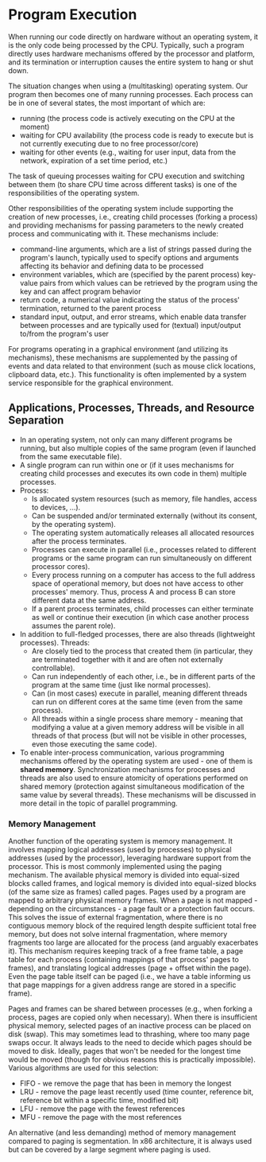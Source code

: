 <!--
SPDX-FileCopyrightText: Robert Ryszard Paciorek <rrp@opcode.eu.org>
SPDX-License-Identifier: MIT

AI tools (chat GPT) have been used for text translation and editing.
-->

Program Execution
==================

When running our code directly on hardware without an operating system, it is the only code being processed by the CPU. Typically, such a program directly uses hardware mechanisms offered by the processor and platform, and its termination or interruption causes the entire system to hang or shut down.

The situation changes when using a (multitasking) operating system. Our program then becomes one of many running processes. Each process can be in one of several states, the most important of which are:

* running (the process code is actively executing on the CPU at the moment)
* waiting for CPU availability (the process code is ready to execute but is not currently executing due to no free processor/core)
* waiting for other events (e.g., waiting for user input, data from the network, expiration of a set time period, etc.)

The task of queuing processes waiting for CPU execution and switching between them (to share CPU time across different tasks) is one of the responsibilities of the operating system.

Other responsibilities of the operating system include supporting the creation of new processes, i.e., creating child processes (forking a process) and providing mechanisms for passing parameters to the newly created process and communicating with it. These mechanisms include:

* command-line arguments, which are a list of strings passed during the program's launch, typically used to specify options and arguments affecting its behavior and defining data to be processed
* environment variables, which are (specified by the parent process) key-value pairs from which values can be retrieved by the program using the key and can affect program behavior
* return code, a numerical value indicating the status of the process' termination, returned to the parent process
* standard input, output, and error streams, which enable data transfer between processes and are typically used for (textual) input/output to/from the program's user

For programs operating in a graphical environment (and utilizing its mechanisms), these mechanisms are supplemented by the passing of events and data related to that environment (such as mouse click locations, clipboard data, etc.). This functionality is often implemented by a system service responsible for the graphical environment.

Applications, Processes, Threads, and Resource Separation
---------------------------------------------------------

* In an operating system, not only can many different programs be running, but also multiple copies of the same program (even if launched from the same executable file).
* A single program can run within one or (if it uses mechanisms for creating child processes and executes its own code in them) multiple processes.
* Process:
    * Is allocated system resources (such as memory, file handles, access to devices, ...).
    * Can be suspended and/or terminated externally (without its consent, by the operating system).
    * The operating system automatically releases all allocated resources after the process terminates.
    * Processes can execute in parallel (i.e., processes related to different programs or the same program can run simultaneously on different processor cores).
    * Every process running on a computer has access to the full address space of operational memory, but does not have access to other processes' memory. Thus, process A and process B can store different data at the same address.
    * If a parent process terminates, child processes can either terminate as well or continue their execution (in which case another process assumes the parent role).
* In addition to full-fledged processes, there are also threads (lightweight processes). Threads:
    * Are closely tied to the process that created them (in particular, they are terminated together with it and are often not externally controllable).
    * Can run independently of each other, i.e., be in different parts of the program at the same time (just like normal processes).
    * Can (in most cases) execute in parallel, meaning different threads can run on different cores at the same time (even from the same process).
    * All threads within a single process share memory - meaning that modifying a value at a given memory address will be visible in all threads of that process (but will not be visible in other processes, even those executing the same code).
* To enable inter-process communication, various programming mechanisms offered by the operating system are used - one of them is **shared memory**. Synchronization mechanisms for processes and threads are also used to ensure atomicity of operations performed on shared memory (protection against simultaneous modification of the same value by several threads). These mechanisms will be discussed in more detail in the topic of parallel programming.

### Memory Management

Another function of the operating system is memory management. It involves mapping logical addresses (used by processes) to physical addresses (used by the processor), leveraging hardware support from the processor. This is most commonly implemented using the paging mechanism. The available physical memory is divided into equal-sized blocks called frames, and logical memory is divided into equal-sized blocks (of the same size as frames) called pages. Pages used by a program are mapped to arbitrary physical memory frames. When a page is not mapped - depending on the circumstances - a page fault or a protection fault occurs. This solves the issue of external fragmentation, where there is no contiguous memory block of the required length despite sufficient total free memory, but does not solve internal fragmentation, where memory fragments too large are allocated for the process (and arguably exacerbates it). This mechanism requires keeping track of a free frame table, a page table for each process (containing mappings of that process' pages to frames), and translating logical addresses (page + offset within the page). Even the page table itself can be paged (i.e., we have a table informing us that page mappings for a given address range are stored in a specific frame).

Pages and frames can be shared between processes (e.g., when forking a process, pages are copied only when necessary). When there is insufficient physical memory, selected pages of an inactive process can be placed on disk (swap). This may sometimes lead to thrashing, where too many page swaps occur. It always leads to the need to decide which pages should be moved to disk. Ideally, pages that won't be needed for the longest time would be moved (though for obvious reasons this is practically impossible). Various algorithms are used for this selection:

* FIFO - we remove the page that has been in memory the longest
* LRU - remove the page least recently used (time counter, reference bit, reference bit within a specific time, modified bit)
* LFU - remove the page with the fewest references
* MFU - remove the page with the most references

An alternative (and less demanding) method of memory management compared to paging is segmentation. In x86 architecture, it is always used but can be covered by a large segment where paging is used.
